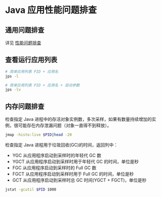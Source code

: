 # Java 应用性能问题排查

## 通用问题排查

详见 [性能问题排查](性能问题排查.md)

## 查看运行应用列表

```bash
# 简单应用列表 PID + 应用名
jps -l

# 简单应用列表 PID + 应用名 + 启动参数
jps -lv
```

## 内存问题排查

检查指定 Java 进程中的存活对象实例数，多次采样，如果有数量持续增加的实例，很可能存在内存泄漏问题（对象一直得不到释放）。

```bash
jmap -histo:live $PID|head -20
```

检查指定 Java 进程用于垃圾回收(GC)的时间，返回列中：

* YGC 从应用程序启动到采样时的年轻代 GC 数
* YGCT 从应用程序启动到采样时用于年轻代 GC 的时间，单位是秒
* FGC 从应用程序启动到采样时的 Full GC 数
* FGCT 从应用程序启动到采样时用于 Full GC 的时间，单位是秒
* GCT 从应用程序启动到采样时总 GC 时间(YGCT + FGCT)，单位是秒

```bash
jstat -gcutil $PID 1000
```
